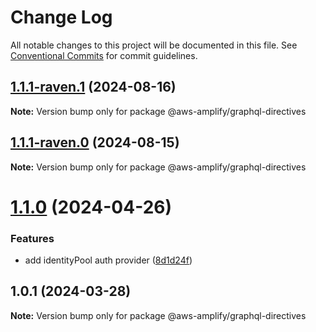 # Change Log

All notable changes to this project will be documented in this file.
See [Conventional Commits](https://conventionalcommits.org) for commit guidelines.

## [1.1.1-raven.1](https://github.com/aws-amplify/amplify-category-api/compare/@aws-amplify/graphql-directives@1.1.1-raven.0...@aws-amplify/graphql-directives@1.1.1-raven.1) (2024-08-16)

**Note:** Version bump only for package @aws-amplify/graphql-directives

## [1.1.1-raven.0](https://github.com/aws-amplify/amplify-category-api/compare/@aws-amplify/graphql-directives@1.1.0...@aws-amplify/graphql-directives@1.1.1-raven.0) (2024-08-15)

**Note:** Version bump only for package @aws-amplify/graphql-directives

# [1.1.0](https://github.com/aws-amplify/amplify-category-api/compare/@aws-amplify/graphql-directives@1.0.1...@aws-amplify/graphql-directives@1.1.0) (2024-04-26)

### Features

- add identityPool auth provider ([8d1d24f](https://github.com/aws-amplify/amplify-category-api/commit/8d1d24f921e5ea634cde12822ee7ce48059bc78b))

## 1.0.1 (2024-03-28)

**Note:** Version bump only for package @aws-amplify/graphql-directives
